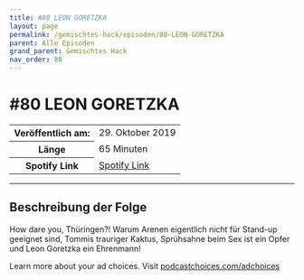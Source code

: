 ```yaml
---
title: #80 LEON GORETZKA
layout: page
permalink: /gemischtes-hack/episoden/80-LEON-GORETZKA
parent: Alle Episoden
grand_parent: Gemischtes Hack
nav_order: 80
---
```


# #80 LEON GORETZKA
<table class="resp-table dcf-table dcf-table-responsive dcf-table-bordered dcf-table-striped dcf-w-100%">
                    <tbody>
                        <tr>
                            <th scope="row">Veröffentlich am:</th>
                            <td data-label="Veröffentlich am:">29. Oktober 2019</td>
                        </tr>
                        <tr>
                            <th scope="row">Länge </th>
                            <td data-label="Länge ">65 Minuten</td>
                        </tr><tr>
                                <th scope="row">Spotify Link</th>
                                <td data-label="Spotify Link"><a href="https://open.spotify.com/episode/0m22Iax9AxCEdLppJi0YsS">Spotify Link</a></td>
                            </tr></tbody>
                </table>

***

## Beschreibung der Folge

<div>
<p>How dare you, Thüringen?! Warum Arenen eigentlich nicht für Stand-up geeignet sind, Tommis trauriger Kaktus, Sprühsahne beim Sex ist ein Opfer und Leon Goretzka ein Ehrenmann!</p><p> </p><p>Learn more about your ad choices. Visit <a href="https://podcastchoices.com/adchoices">podcastchoices.com/adchoices</a></p>  
</div>

